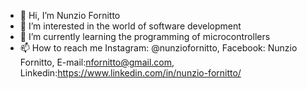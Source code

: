 - 👋 Hi, I’m Nunzio Fornitto
- 👀 I’m interested in the world of software development
- 🌱 I’m currently learning the programming of microcontrollers
- 📫 How to reach me  Instagram: @nunziofornitto, Facebook: Nunzio Fornitto, E-mail:nfornitto@gmail.com, Linkedin:https://www.linkedin.com/in/nunzio-fornitto/   

<!---
NunzioFornitto/NunzioFornitto is a ✨ special ✨ repository because its `README.md` (this file) appears on your GitHub profile.
You can click the Preview link to take a look at your changes.
--->
